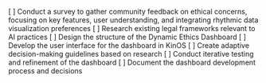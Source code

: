 [ ] Conduct a survey to gather community feedback on ethical concerns, focusing on key features, user understanding, and integrating rhythmic data visualization preferences
[ ] Research existing legal frameworks relevant to AI practices
[ ] Design the structure of the Dynamic Ethics Dashboard
[ ] Develop the user interface for the dashboard in KinOS
[ ] Create adaptive decision-making guidelines based on research
[ ] Conduct iterative testing and refinement of the dashboard
[ ] Document the dashboard development process and decisions